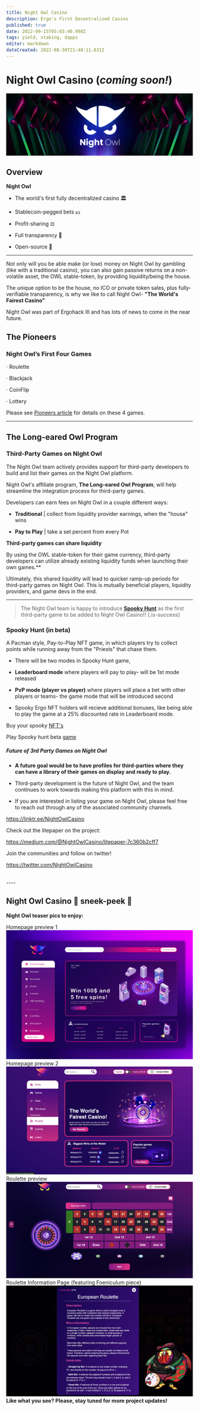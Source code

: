 ```yaml
---
title: Night Owl Casino
description: Ergo's First Decentralized Casino
published: true
date: 2022-09-15T05:03:40.998Z
tags: yield, staking, dapps
editor: markdown
dateCreated: 2022-08-30T21:48:11.631Z
---
```


# **Night Owl Casino** (*coming soon!*)







![banner-nightowl-logo-.jpg](/ergodapps/banner-nightowl-logo-.jpg)
## Overview 
 **Night Owl** 

- The world's first fully decentralized casino 🏛️ 

- Stablecoin-pegged bets 💵

- Profit-sharing ⚖️ 

- Full transparency 🔬 

- Open-source 👀

-----
Not only will you be able make (or lose) money on Night Owl by gambling (like with a traditional casino), you can also gain passive returns on a non-volatile asset, the OWL stable-token, by providing liquidity/being the house.

The unique option to be the house, no ICO or private token sales, plus fully-verifiable transparency, is why we like to call Night Owl- **"The World's Fairest Casino"**


Night Owl was part of Ergohack III and has lots of news to come in the near future.


## The Pioneers 
### Night Owl’s First Four Games
· Roulette

· Blackjack

· CoinFlip

· Lottery

Please see [Pioneers article](https://medium.com/@NightOwlCasino/the-pioneers-night-owls-first-four-games-31dc6406a5f8) for details on these 4 games. 

--------
## The Long-eared Owl Program 

### Third-Party Games on Night Owl

The Night Owl team actively provides support for third-party developers to build and list their games on the Night Owl platform. 


Night Owl's affiliate program, **The Long-eared Owl Program**, will help streamline the integration process for third-party games.

Developers can earn fees on Night Owl in a couple different ways: 

- **Traditional** | collect from liquidity provider earnings, when the "house" wins

- **Pay to Play** | take a set percent from every Pot

**Third-party games can share liquidity**

By using the OWL stable-token for their game currency, third-party developers can utilize already existing liquidity funds when launching their own games.**

Ultimately, this shared liquidity will lead to quicker ramp-up periods for third-party games on Night Owl. This is mutually beneficial players, liquidity providers, and game devs in the end.

-----

>  The Night Owl team is happy to introduce [**Spooky Hunt**](https://www.reddit.com/r/ergonauts/comments/wmn0um/spooky_hunt_game_how_will_work/) as the first third-party game to be added to Night Owl Casino!! 
{.is-success}





### Spooky Hunt (in beta)  
A Pacman style, Pay-to-Play NFT game, in which players try to collect points while running away from the "Priests" that chase them.
 
- There will be two modes in Spooky Hunt game, 
- **Leaderboard mode** where players will pay to play- will be 1st mode released
- **PvP mode (player vs player)** where players will place a bet with other players  or teams- the game mode that will be introduced second 

 
- Spooky Ergo NFT holders will recieve additional bonuses, like being able to play the game at a 25% discounted rate in Leaderboard mode.

Buy your spooky [NFT's](https://www.skyharbor.io/collection/spookyergo)  

Play Spooky hunt beta [game](https://spookyhunt.netlify.app/)
</br>

##### Future of 3rd Party Games on Night Owl 

- **A future goal would be to have profiles for third-parties where they can have a library of their games on display and ready to play.**

- Third-party development is the future of Night Owl, and the team continues to work towards making this platform with this in mind. 

- If you are interested in listing your game on Night Owl, please feel free to reach out through any of the associated community channels.

https://linktr.ee/NightOwlCasino


Check out the litepaper on the project:

https://medium.com/@NightOwlCasino/litepaper-7c360b2cff7

Join the communities and follow on twitter!

https://twitter.com/NightOwlCasino


</br>
----




## Night Owl Casino 👀 sneek-peek 👀

**Night Owl teaser pics to enjoy:**

Homepage preview 1
![1stnightowlhomepage-preview.jpg](/ergodapps/1stnightowlhomepage-preview.jpg)
Homepage preview 2
![nightowl-homepage-wip@2x.png](/ergodapps/nightowl-homepage-wip@2x.png)
Roulette preview 
![nightowl-roulettepreview.png](/ergodapps/nightowl-roulettepreview.png)
Roulette Information Page (featuring Foeniculum piece)
![europeanrouletteinfographic_(rotated).jpg](/europeanrouletteinfographic_(rotated).jpg)
</br>
**Like what you see? Please, stay tuned for more project updates!**